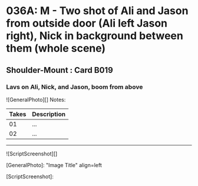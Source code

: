 # 036A: M - Two shot of Ali and Jason from outside door (Ali left Jason right), Nick in background between them (whole scene)

## Shoulder-Mount : Card B019

### Lavs on Ali, Nick, and Jason, boom from above

![GeneralPhoto][]
Notes: 

| Takes | Description |
|:---|:----|
| 01 | ... |
| 02 | ... |

----

![ScriptScreenshot][]


[GeneralPhoto]:  "Image Title" align=left

[ScriptScreenshot]: 